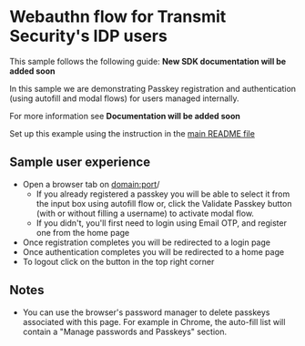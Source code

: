 # Webauthn flow for Transmit Security's IDP users

This sample follows the following guide: **New SDK documentation will be added soon**

In this sample we are demonstrating Passkey registration and authentication (using autofill and
modal flows) for users managed internally.

For more information see **Documentation will be added soon**

Set up this example using the instruction in the [main README file](../README.md)

## Sample user experience

- Open a browser tab on <domain:port>/
  - If you already registered a passkey you will be able to select it from the input box using
    autofill flow or, click the Validate Passkey button (with or without filling a username) to
    activate modal flow.
  - If you didn't, you'll first need to login using Email OTP, and register one from the home page
- Once registration completes you will be redirected to a login page
- Once authentication completes you will be redirected to a home page
- To logout click on the button in the top right corner

## Notes

- You can use the browser's password manager to delete passkeys associated with this page. For
  example in Chrome, the auto-fill list will contain a "Manage passwords and Passkeys" section.
